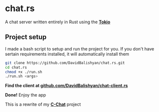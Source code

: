 # chat.rs
A chat server written entirely in Rust using the [**Tokio**](https://tokio.rs/) 
## Project setup
I made a bash script to setup and run the project for you. If you don't have sertain requirements installed, it will automatically install them
```bash
git clone https://github.com/DavidBalishyan/chat.rs.git
cd chat.rs
chmod +x ./run.sh
./run.sh <args>
```

**Find the client at [github.com/DavidBalishyan/chat-client.rs](https://github.com/DavidBalishyan/chat-client.rs)**

**Done!** Enjoy the app


This is a rewrite of my [**C-Chat**](https://github.com/DavidBalishyan12/C-Chat) project


